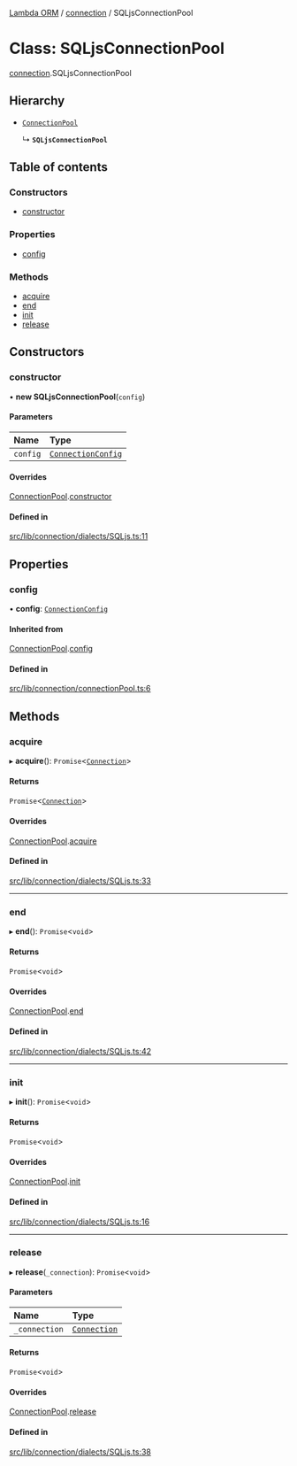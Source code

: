 [Lambda ORM](../README.md) / [connection](../modules/connection.md) / SQLjsConnectionPool

# Class: SQLjsConnectionPool

[connection](../modules/connection.md).SQLjsConnectionPool

## Hierarchy

- [`ConnectionPool`](connection.ConnectionPool.md)

  ↳ **`SQLjsConnectionPool`**

## Table of contents

### Constructors

- [constructor](connection.SQLjsConnectionPool.md#constructor)

### Properties

- [config](connection.SQLjsConnectionPool.md#config)

### Methods

- [acquire](connection.SQLjsConnectionPool.md#acquire)
- [end](connection.SQLjsConnectionPool.md#end)
- [init](connection.SQLjsConnectionPool.md#init)
- [release](connection.SQLjsConnectionPool.md#release)

## Constructors

### constructor

• **new SQLjsConnectionPool**(`config`)

#### Parameters

| Name | Type |
| :------ | :------ |
| `config` | [`ConnectionConfig`](../interfaces/connection.ConnectionConfig.md) |

#### Overrides

[ConnectionPool](connection.ConnectionPool.md).[constructor](connection.ConnectionPool.md#constructor)

#### Defined in

[src/lib/connection/dialects/SQLjs.ts:11](https://github.com/FlavioLionelRita/lambdaorm/blob/7350fa3/src/lib/connection/dialects/SQLjs.ts#L11)

## Properties

### config

• **config**: [`ConnectionConfig`](../interfaces/connection.ConnectionConfig.md)

#### Inherited from

[ConnectionPool](connection.ConnectionPool.md).[config](connection.ConnectionPool.md#config)

#### Defined in

[src/lib/connection/connectionPool.ts:6](https://github.com/FlavioLionelRita/lambdaorm/blob/7350fa3/src/lib/connection/connectionPool.ts#L6)

## Methods

### acquire

▸ **acquire**(): `Promise`<[`Connection`](connection.Connection.md)\>

#### Returns

`Promise`<[`Connection`](connection.Connection.md)\>

#### Overrides

[ConnectionPool](connection.ConnectionPool.md).[acquire](connection.ConnectionPool.md#acquire)

#### Defined in

[src/lib/connection/dialects/SQLjs.ts:33](https://github.com/FlavioLionelRita/lambdaorm/blob/7350fa3/src/lib/connection/dialects/SQLjs.ts#L33)

___

### end

▸ **end**(): `Promise`<`void`\>

#### Returns

`Promise`<`void`\>

#### Overrides

[ConnectionPool](connection.ConnectionPool.md).[end](connection.ConnectionPool.md#end)

#### Defined in

[src/lib/connection/dialects/SQLjs.ts:42](https://github.com/FlavioLionelRita/lambdaorm/blob/7350fa3/src/lib/connection/dialects/SQLjs.ts#L42)

___

### init

▸ **init**(): `Promise`<`void`\>

#### Returns

`Promise`<`void`\>

#### Overrides

[ConnectionPool](connection.ConnectionPool.md).[init](connection.ConnectionPool.md#init)

#### Defined in

[src/lib/connection/dialects/SQLjs.ts:16](https://github.com/FlavioLionelRita/lambdaorm/blob/7350fa3/src/lib/connection/dialects/SQLjs.ts#L16)

___

### release

▸ **release**(`_connection`): `Promise`<`void`\>

#### Parameters

| Name | Type |
| :------ | :------ |
| `_connection` | [`Connection`](connection.Connection.md) |

#### Returns

`Promise`<`void`\>

#### Overrides

[ConnectionPool](connection.ConnectionPool.md).[release](connection.ConnectionPool.md#release)

#### Defined in

[src/lib/connection/dialects/SQLjs.ts:38](https://github.com/FlavioLionelRita/lambdaorm/blob/7350fa3/src/lib/connection/dialects/SQLjs.ts#L38)
